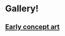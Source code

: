 # Gallery!

## [Early concept art](https://github.com/Gabrieldd001/asciicker-wiki/blob/master/Gallery/Early%20concept%20art.md)
